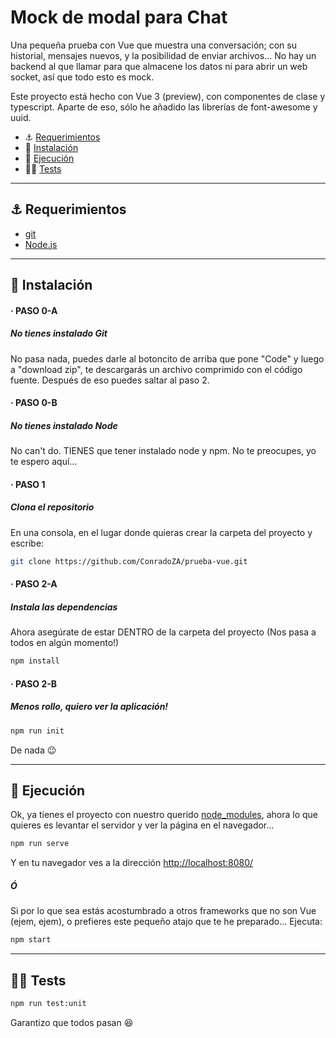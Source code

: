 # Mock de modal para Chat

Una pequeña prueba con Vue que muestra una conversación; con su historial, mensajes nuevos, y la posibilidad de enviar archivos...
No hay un backend al que llamar para que almacene los datos ni para abrir un web socket, así que todo esto es mock.

Este proyecto está hecho con Vue 3 (preview), con componentes de clase y typescript.
Aparte de eso, sólo he añadido las librerías de font-awesome y uuid.

- ⚓ [Requerimientos](##-⚓-Requerimientos)
- 🚥 [Instalación](##-🚥-Instalación)
- 🏁 [Ejecución](##-🏁-Ejecución)
- 👨‍💻 [Tests](##-👨‍💻-Tests)

---

## ⚓ Requerimientos

- [git](https://git-scm.com/book/en/v2/Getting-Started-Installing-Git)
- [Node.js](https://nodejs.org)

---

## 🚥 Instalación

#### · PASO 0-A
##### No tienes instalado Git

No pasa nada, puedes darle al botoncito de arriba que pone "Code" y luego a "download zip", te descargarás un archivo comprimido con el código fuente.
Después de eso puedes saltar al paso 2.

#### · PASO 0-B
##### No tienes instalado Node

No can't do. TIENES que tener instalado node y npm.
No te preocupes, yo te espero aquí...

#### · PASO 1
##### Clona el repositorio

En una consola, en el lugar donde quieras crear la carpeta del proyecto y escribe:
```bash
git clone https://github.com/ConradoZA/prueba-vue.git
```

#### · PASO 2-A
##### Instala las dependencias

Ahora asegúrate de estar DENTRO de la carpeta del proyecto (Nos pasa a todos en algún momento!)
```bash
npm install
```

#### · PASO 2-B
##### Menos rollo, quiero ver la aplicación!

```bash
npm run init
```
De nada :wink:

---

## 🏁 Ejecución

Ok, ya tienes el proyecto con nuestro querido [node_modules](https://cdn-images-1.medium.com/max/1200/1*liNzl2MQKqg4tLMCF4jY5g.png), ahora lo que quieres es levantar el servidor y ver la página en el navegador...
```bash
npm run serve
```
Y en tu navegador ves a la dirección [http://localhost:8080/](http://localhost:8080/)

##### Ó

Si por lo que sea estás acostumbrado a otros frameworks que no son Vue (ejem, ejem), o prefieres este pequeño atajo que te he preparado...
Ejecuta:
```bash
npm start
```
---

## 👨‍💻 Tests

```bash
npm run test:unit
```
Garantizo que todos pasan :laughing:
